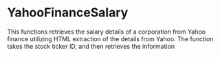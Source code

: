 # YahooFinanceSalary
This functions retrieves the salary details of a corporation from Yahoo finance utilizing HTML extraction of the details from Yahoo.
The function takes the stock ticker ID, and then retrieves the information
